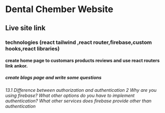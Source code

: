 # Dental Chember Website
## Live site link
### 
### technologies (react tailwind ,react router,firebase,custom hooks,react  libraries)
#### create home page to customars products reviews and use react routers link ankor.
##### create blogs page and write some questions
###### 13.1 Difference between authorization and authentication 2 Why are you using firebase? What other options do you have to implement authentication? What other services does firebase provide other than authentication